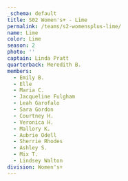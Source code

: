 ```yaml
---
_schema: default
title: S02 Women's+ - Lime
permalink: /teams/s2-womensplus-lime/
name: Lime
color: Lime
season: 2
photo: ''
captain: Linda Pratt
quarterback: Meredith B.
members:
  - Emily B.
  - Elle
  - Maria C.
  - Jacqueline Fulgham
  - Leah Garofalo
  - Sara Gordon
  - Courtney H.
  - Veronica H.
  - Mallory K.
  - Aubrie Odell
  - Sherrie Rhodes
  - Ashley S.
  - Mix T.
  - Lindsey Walton
division: Women's+
---
```

